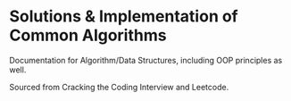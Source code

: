 # Solutions & Implementation of Common Algorithms

Documentation for Algorithm/Data Structures, including OOP principles as well. 

Sourced from Cracking the Coding Interview and Leetcode.

